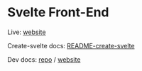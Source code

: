 # Svelte Front-End

Live: [website](https://osoc22.github.io/project-idlab/app/)

Create-svelte docs: [README-create-svelte](README-create-svelte)

Dev docs: [repo](../../docs/docs/dev/svelte.md) / [website](https://osoc22.github.io/project-idlab/docs/dev/svelte)
